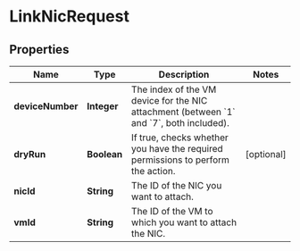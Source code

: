 

# LinkNicRequest


## Properties

| Name | Type | Description | Notes |
|------------ | ------------- | ------------- | -------------|
|**deviceNumber** | **Integer** | The index of the VM device for the NIC attachment (between &#x60;1&#x60; and &#x60;7&#x60;, both included). |  |
|**dryRun** | **Boolean** | If true, checks whether you have the required permissions to perform the action. |  [optional] |
|**nicId** | **String** | The ID of the NIC you want to attach. |  |
|**vmId** | **String** | The ID of the VM to which you want to attach the NIC. |  |



